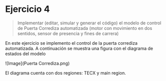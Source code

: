 # Ejercicio 4

> Implementar (editar, simular y generar el código) el modelo de control de Puerta Corrediza automatizada (motor con movimiento en dos sentidos, sensor de presencia y fines de carrera)

En este ejercicio se implemento el control de la puerta corrediza automatizada. A continuación se muestra una figura con el diagrama de estados del modelo

![Image](Puerta Corrediza.png)

El diagrama cuenta con dos regiones: TECX y main region.


